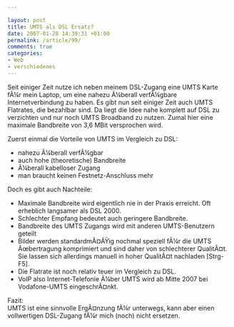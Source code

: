 ```yaml
---

layout: post
title: UMTS als DSL Ersatz?
date: 2007-01-28 14:39:31 +01:00
permalink: /article/99/
comments: true
categories: 
- Web
- verschiedenes
---
```


Seit einiger Zeit nutze ich neben meinem DSL-Zugang eine UMTS Karte fÃ¼r
mein Laptop, um eine nahezu Ã¼berall verfÃ¼gbare Internetverbindung zu
haben. Es gibt nun seit einiger Zeit auch UMTS Flatrates, die bezahlbar
sind. Da liegt die Idee nahe komplett auf DSL zu verzichten und nur noch
UMTS Broadband zu nutzen. Zumal hier eine maximale Bandbreite von 3,6
MBit versprochen wird.

Zuerst einmal die Vorteile von UMTS im Vergleich zu DSL:

- nahezu Ã¼berall verfÃ¼gbar
- auch hohe (theoretische) Bandbreite
- Ã¼berall kabelloser Zugang
- man braucht keinen Festnetz-Anschluss mehr

Doch es gibt auch Nachteile:

- Maximale Bandbreite wird eigentlich nie in der Praxis erreicht. Oft
  erheblich langsamer als DSL 2000.
- Schlechter Empfang bedeutet auch geringere Bandbreite.
- Bandbreite des UMTS Zugangs wird mit anderen UMTS-Benutzern geteilt
- Bilder werden standardmÃ¤ÃŸig nochmal speziell fÃ¼r die UMTS
  Ãœbertragung komprimiert und sind daher von schlechterer QualitÃ¤t.
  Sie lassen sich allerdings manuell in hoher QualitÃ¤t nachladen
  \[Strg-F5\].
- Die Flatrate ist noch relativ teuer im Vergleich zu DSL.
- VoIP also Internet-Telefonie Ã¼ber UMTS wird ab Mitte 2007 bei
  Vodafone-UMTS eingeschrÃ¤nkt.

Fazit:\
UMTS ist eine sinnvolle ErgÃ¤nzung fÃ¼r unterwegs, kann aber einen
vollwertigen DSL-Zugang fÃ¼r mich (noch) nicht ersetzen.
